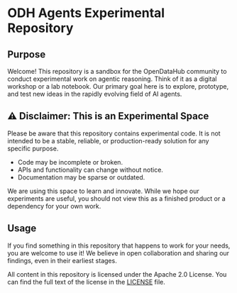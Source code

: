 # ODH Agents Experimental Repository

## Purpose

Welcome! This repository is a sandbox for the OpenDataHub community to conduct experimental work on agentic reasoning. Think of it as a digital workshop or a lab notebook. Our primary goal here is to explore, prototype, and test new ideas in the rapidly evolving field of AI agents.

## ⚠️ Disclaimer: This is an Experimental Space

Please be aware that this repository contains experimental code. It is not intended to be a stable, reliable, or production-ready solution for any specific purpose.

- Code may be incomplete or broken.
- APIs and functionality can change without notice.
- Documentation may be sparse or outdated.

We are using this space to learn and innovate. While we hope our experiments are useful, you should not view this as a finished product or a dependency for your own work.

## Usage

If you find something in this repository that happens to work for your needs, you are welcome to use it! We believe in open collaboration and sharing our findings, even in their earliest stages.

All content in this repository is licensed under the Apache 2.0 License. You can find the full text of the license in the [LICENSE](./LICENSE) file.
